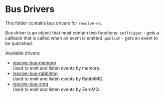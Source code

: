 # Bus Drivers
This folder contains bus drivers for `resolve-es`.

Bus driver is an object that must contain two functions:
`setTrigger` - gets a callback that is called when an event is emitted.
`publish` - gets an event to be published.

Available drivers: 
* [resolve-bus-memory](https://github.com/reimagined/resolve/tree/master/packages/bus-drivers/resolve-bus-memory)  
	Used to emit and listen events by memory.
* [resolve-bus-rabbitmq](https://github.com/reimagined/resolve/tree/master/packages/bus-drivers/resolve-bus-rabbitmq)  
	Used to emit and listen events by RabbitMQ.
* [resolve-bus-zmq](https://github.com/reimagined/resolve/tree/master/packages/bus-drivers/resolve-bus-zmq)  
	Used to emit and listen events by ZeroMQ.
